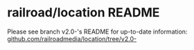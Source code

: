 # railroad/location README

Please see branch v2.0-'s README for up-to-date information: [github.com/railroadmedia/location/tree/v2.0-](https://github.com/railroadmedia/location/tree/v2.0-)